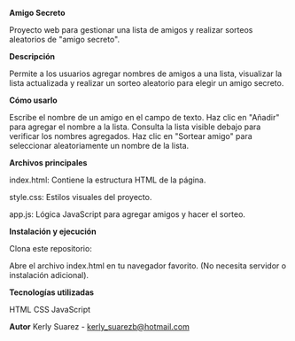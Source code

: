 **Amigo Secreto**

Proyecto web para gestionar una lista de amigos y realizar sorteos aleatorios de "amigo secreto".

**Descripción**

Permite a los usuarios agregar nombres de amigos a una lista, visualizar la lista actualizada y realizar un sorteo aleatorio para elegir un amigo secreto.

**Cómo usarlo**

Escribe el nombre de un amigo en el campo de texto.
Haz clic en "Añadir" para agregar el nombre a la lista.
Consulta la lista visible debajo para verificar los nombres agregados.
Haz clic en "Sortear amigo" para seleccionar aleatoriamente un nombre de la lista.

**Archivos principales**

index.html: Contiene la estructura HTML de la página.

style.css: Estilos visuales del proyecto.

app.js: Lógica JavaScript para agregar amigos y hacer el sorteo.

**Instalación y ejecución**

Clona este repositorio:

Abre el archivo index.html en tu navegador favorito.
(No necesita servidor o instalación adicional).

**Tecnologías utilizadas**

HTML
CSS
JavaScript

**Autor**
Kerly Suarez - kerly_suarezb@hotmail.com
